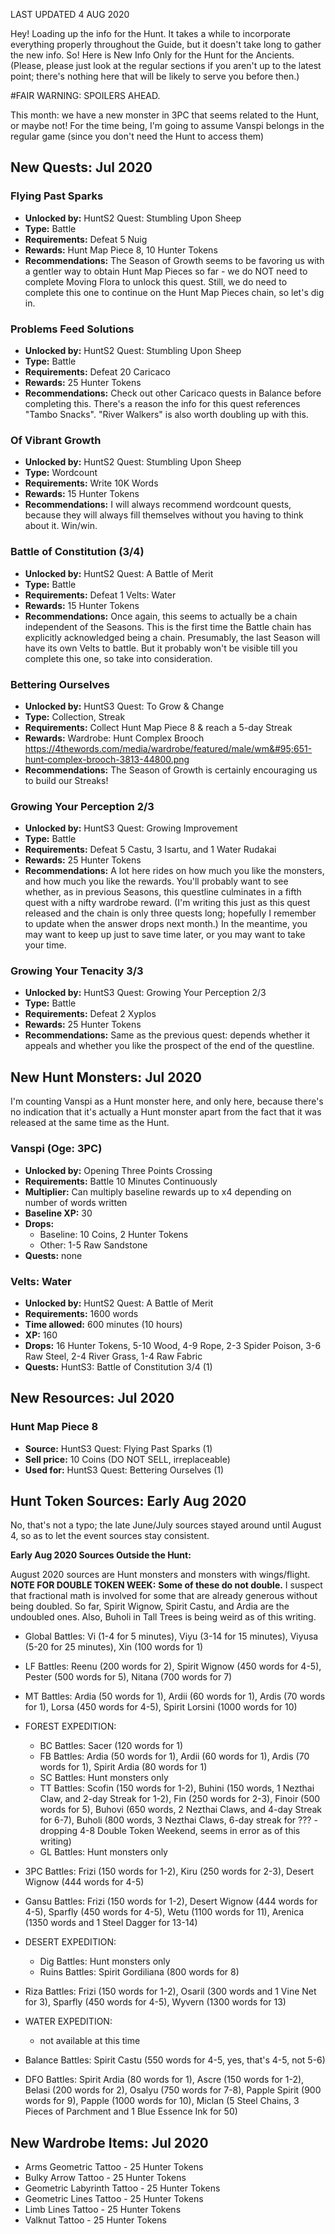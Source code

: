LAST UPDATED 4 AUG 2020

Hey! Loading up the info for the Hunt. It takes a while to incorporate everything properly throughout the Guide, but it doesn't take long to gather the new info. So! Here is New Info Only for the Hunt for the Ancients. (Please, please just look at the regular sections if you aren't up to the latest point; there's nothing here that will be likely to serve you before then.)

#FAIR WARNING: SPOILERS AHEAD.

This month: we have a new monster in 3PC that seems related to the Hunt, or maybe not! For the time being, I'm going to assume Vanspi belongs in the regular game (since you don't need the Hunt to access them)

## New Quests: Jul 2020

### Flying Past Sparks

- **Unlocked by:** HuntS2 Quest: Stumbling Upon Sheep
- **Type:** Battle
- **Requirements:** Defeat 5 Nuig
- **Rewards:** Hunt Map Piece 8, 10 Hunter Tokens
- **Recommendations:** The Season of Growth seems to be favoring us with a gentler way to obtain Hunt Map Pieces so far - we do NOT need to complete Moving Flora to unlock this quest. Still, we do need to complete this one to continue on the Hunt Map Pieces chain, so let's dig in.

### Problems Feed Solutions

- **Unlocked by:** HuntS2 Quest: Stumbling Upon Sheep
- **Type:** Battle
- **Requirements:** Defeat 20 Caricaco
- **Rewards:** 25 Hunter Tokens
- **Recommendations:** Check out other Caricaco quests in Balance before completing this. There's a reason the info for this quest references "Tambo Snacks". "River Walkers" is also worth doubling up with this.

### Of Vibrant Growth

- **Unlocked by:** HuntS2 Quest: Stumbling Upon Sheep
- **Type:** Wordcount
- **Requirements:** Write 10K Words
- **Rewards:** 15 Hunter Tokens
- **Recommendations:** I will always recommend wordcount quests, because they will always fill themselves without you having to think about it. Win/win.

### Battle of Constitution (3/4)

- **Unlocked by:** HuntS2 Quest: A Battle of Merit
- **Type:** Battle
- **Requirements:** Defeat 1 Velts: Water
- **Rewards:** 15 Hunter Tokens
- **Recommendations:** Once again, this seems to actually be a chain independent of the Seasons. This is the first time the Battle chain has explicitly acknowledged being a chain. Presumably, the last Season will have its own Velts to battle. But it probably won't be visible till you complete this one, so take into consideration.

### Bettering Ourselves

- **Unlocked by:** HuntS3 Quest: To Grow & Change
- **Type:** Collection, Streak
- **Requirements:** Collect Hunt Map Piece 8 & reach a 5-day Streak
- **Rewards:** Wardrobe: Hunt Complex Brooch https://4thewords.com/media/wardrobe/featured/male/wm&#95;651-hunt-complex-brooch-3813-44800.png
- **Recommendations:** The Season of Growth is certainly encouraging us to build our Streaks!

### Growing Your Perception 2/3

- **Unlocked by:** HuntS3 Quest: Growing Improvement
- **Type:** Battle
- **Requirements:** Defeat 5 Castu, 3 Isartu, and 1 Water Rudakai
- **Rewards:** 25 Hunter Tokens
- **Recommendations:** A lot here rides on how much you like the monsters, and how much you like the rewards. You'll probably want to see whether, as in previous Seasons, this questline culminates in a fifth quest with a nifty wardrobe reward. (I'm writing this just as this quest released and the chain is only three quests long; hopefully I remember to update when the answer drops next month.) In the meantime, you may want to keep up just to save time later, or you may want to take your time.

### Growing Your Tenacity 3/3

- **Unlocked by:** HuntS3 Quest: Growing Your Perception 2/3
- **Type:** Battle 
- **Requirements:** Defeat 2 Xyplos
- **Rewards:** 25 Hunter Tokens
- **Recommendations:** Same as the previous quest: depends whether it appeals and whether you like the prospect of the end of the questline.

## New Hunt Monsters: Jul 2020

I'm counting Vanspi as a Hunt monster here, and only here, because there's no indication that it's actually a Hunt monster apart from the fact that it was released at the same time as the Hunt.

### Vanspi (Oge: 3PC)

- **Unlocked by:** Opening Three Points Crossing
- **Requirements:** Battle 10 Minutes Continuously
- **Multiplier:** Can multiply baseline rewards up to x4 depending on number of words written
- **Baseline XP:** 30
- **Drops:** 
  - Baseline: 10 Coins, 2 Hunter Tokens
  - Other: 1-5 Raw Sandstone
- **Quests:** none

### Velts: Water

- **Unlocked by:** HuntS2 Quest: A Battle of Merit
- **Requirements:** 1600 words
- **Time allowed:** 600 minutes (10 hours)
- **XP:** 160
- **Drops:** 16 Hunter Tokens, 5-10 Wood, 4-9 Rope, 2-3 Spider Poison, 3-6 Raw Steel, 2-4 River Grass, 1-4 Raw Fabric
- **Quests:** HuntS3: Battle of Constitution 3/4 (1)

## New Resources: Jul 2020

### Hunt Map Piece 8

- **Source:** HuntS3 Quest: Flying Past Sparks (1)
- **Sell price:** 10 Coins (DO NOT SELL, irreplaceable)
- **Used for:** HuntS3 Quest: Bettering Ourselves (1)

## Hunt Token Sources: Early Aug 2020

No, that's not a typo; the late June/July sources stayed around until August 4, so as to let the event sources stay consistent.

**Early Aug 2020 Sources Outside the Hunt:**

August 2020 sources are Hunt monsters and monsters with wings/flight. **NOTE FOR DOUBLE TOKEN WEEK:** **Some of these do not double.** I suspect that fractional math is involved for some that are already generous without being doubled. So far, Spirit Wignow, Spirit Castu, and Ardia are the undoubled ones. Also, Buholi in Tall Trees is being weird as of this writing.

- Global Battles: Vi (1-4 for 5 minutes), Viyu (3-14 for 15 minutes), Viyusa (5-20 for 25 minutes), Xin (100 words for 1)
- LF Battles: Reenu (200 words for 2), Spirit Wignow (450 words for 4-5), Pester (500 words for 5), Nitana (700 words for 7)
- MT Battles: Ardia (50 words for 1), Ardii (60 words for 1), Ardis (70 words for 1), Lorsa (450 words for 4-5), Spirit Lorsini (1000 words for 10)
- FOREST EXPEDITION:

  - BC Battles: Sacer (120 words for 1)
  - FB Battles: Ardia (50 words for 1), Ardii (60 words for 1), Ardis (70 words for 1), Spirit Ardia (80 words for 1)
  - SC Battles: Hunt monsters only
  - TT Battles: Scofin (150 words for 1-2), Buhini (150 words, 1 Nezthai Claw, and 2-day Streak for 1-2), Fin (250 words for 2-3), Finoir (500 words for 5), Buhovi (650 words, 2 Nezthai Claws, and 4-day Streak for 6-7), Buholi (800 words, 3 Nezthai Claws, 6-day streak for ??? - dropping 4-8 Double Token Weekend, seems in error as of this writing)
  - GL Battles: Hunt monsters only
- 3PC Battles: Frizi (150 words for 1-2), Kiru (250 words for 2-3), Desert Wignow (444 words for 4-5)
- Gansu Battles: Frizi (150 words for 1-2), Desert Wignow (444 words for 4-5), Sparfly (450 words for 4-5), Wetu (1100 words for 11), Arenica (1350 words and 1 Steel Dagger for 13-14)
- DESERT EXPEDITION: 

  - Dig Battles: Hunt monsters only
  - Ruins Battles: Spirit Gordiliana (800 words for 8)
- Riza Battles: Frizi (150 words for 1-2), Osaril (300 words and 1 Vine Net for 3), Sparfly (450 words for 4-5), Wyvern (1300 words for 13)
- WATER EXPEDITION:
  - not available at this time
- Balance Battles: Spirit Castu (550 words for 4-5, yes, that's 4-5, not 5-6)
- DFO Battles: Spirit Ardia (80 words for 1), Ascre (150 words for 1-2), Belasi (200 words for 2), Osalyu (750 words for 7-8), Papple Spirit (900 words for 9), Papple (1000 words for 10), Miclan (5 Steel Chains, 3 Pieces of Parchment and 1 Blue Essence Ink for 50)

## New Wardrobe Items: Jul 2020

- Arms Geometric Tattoo - 25 Hunter Tokens
- Bulky Arrow Tattoo - 25 Hunter Tokens
- Geometric Labyrinth Tattoo - 25 Hunter Tokens
- Geometric Lines Tattoo - 25 Hunter Tokens
- Limb Lines Tattoo - 25 Hunter Tokens
- Valknut Tattoo - 25 Hunter Tokens